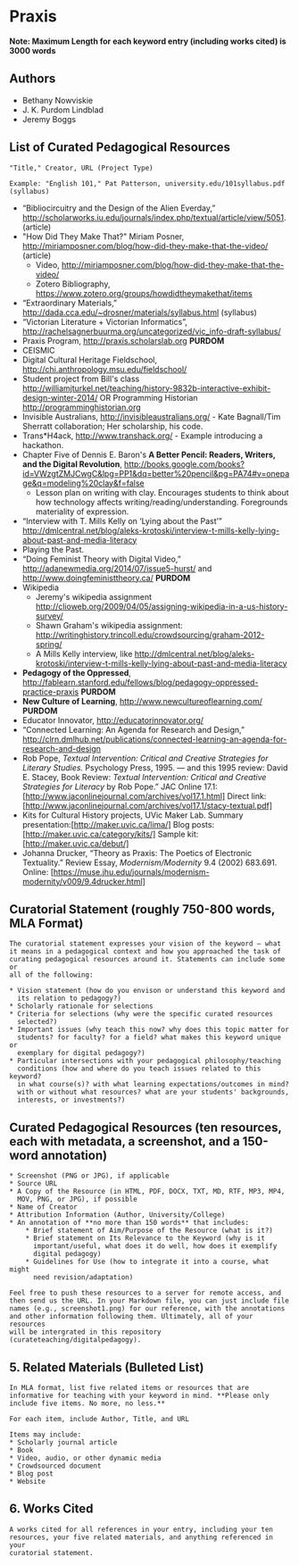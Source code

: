 # Praxis

**Note: Maximum Length for each keyword entry (including works cited) is
3000 words**

## Authors

* Bethany Nowviskie
* J. K. Purdom Lindblad
* Jeremy Boggs

## List of Curated Pedagogical Resources

```
"Title," Creator, URL (Project Type)

Example: "English 101," Pat Patterson, university.edu/101syllabus.pdf (syllabus)
```

* “Bibliocircuitry and the Design of the Alien Everday,”
  http://scholarworks.iu.edu/journals/index.php/textual/article/view/5051.
  (article)
* "How Did They Make That?" Miriam Posner,
  http://miriamposner.com/blog/how-did-they-make-that-the-video/
  (article)
  * Video,
    http://miriamposner.com/blog/how-did-they-make-that-the-video/
  * Zotero Bibliography,
    https://www.zotero.org/groups/howdidtheymakethat/items
* “Extraordinary Materials,”
  http://dada.cca.edu/~drosner/materials/syllabus.html (syllabus)
* “Victorian Literature + Victorian Informatics”,
  http://rachelsagnerbuurma.org/uncategorized/vic_info-draft-syllabus/
* Praxis Program, http://praxis.scholarslab.org **PURDOM**
* CEISMIC
* Digital Cultural Heritage Fieldschool,
  http://chi.anthropology.msu.edu/fieldschool/
* Student project from Bill's class
  http://williamjturkel.net/teaching/history-9832b-interactive-exhibit-design-winter-2014/
  OR Programming Historian http://programminghistorian.org
* Invisible Australians, http://invisibleaustralians.org/ - Kate
  Bagnall/Tim Sherratt collaboration; Her scholarship, his code.
* Trans*H4ack, http://www.transhack.org/  - Example introducing a
  hackathon.
* Chapter Five of Dennis E. Baron's **A Better Pencil: Readers, Writers,
  and the Digital Revolution**,
  http://books.google.com/books?id=VWzgtZMJCwgC&lpg=PP1&dq=better%20pencil&pg=PA74#v=onepage&q=modeling%20clay&f=false
  * Lesson plan on writing with clay. Encourages students to think about
    how technology affects writing/reading/understanding. Foregrounds
    materiality of expression.
* “Interview with T. Mills Kelly on ‘Lying about the Past’”
  http://dmlcentral.net/blog/aleks-krotoski/interview-t-mills-kelly-lying-about-past-and-media-literacy
* Playing the Past.
* “Doing Feminist Theory with Digital Video,” 
  http://adanewmedia.org/2014/07/issue5-hurst/ and
  http://www.doingfeministtheory.ca/ **PURDOM**
* Wikipedia
  * Jeremy's wikipedia assignment
    http://clioweb.org/2009/04/05/assigning-wikipedia-in-a-us-history-survey/
  * Shawn Graham's wikipedia assignment:
    http://writinghistory.trincoll.edu/crowdsourcing/graham-2012-spring/
  * A Mills Kelly interview, like
    http://dmlcentral.net/blog/aleks-krotoski/interview-t-mills-kelly-lying-about-past-and-media-literacy
* **Pedagogy of the Oppressed**,
  http://fablearn.stanford.edu/fellows/blog/pedagogy-oppressed-practice-praxis **PURDOM**
* **New Culture of Learning**, http://www.newcultureoflearning.com/ **PURDOM**
* Educator Innovator, http://educatorinnovator.org/
* “Connected Learning: An Agenda for Research and Design,”
  http://clrn.dmlhub.net/publications/connected-learning-an-agenda-for-research-and-design
* Rob Pope, *Textual Intervention: Critical and Creative Strategies for Literary Studies.* Psychology Press, 1995. — and this 1995 review: David E. Stacey, Book Review: *Textual Intervention: Critical and Creative Strategies for Literacy* by Rob Pope.” JAC Online 17.1: [http://www.jaconlinejournal.com/archives/vol17.1.html] Direct link: [http://www.jaconlinejournal.com/archives/vol17.1/stacy-textual.pdf] 
* Kits for Cultural History projects, UVic Maker Lab. Summary presentation:[http://maker.uvic.ca/lima/] Blog posts: [http://maker.uvic.ca/category/kits/] Sample kit: [http://maker.uvic.ca/debut/]
* Johanna Drucker, “Theory as Praxis: The Poetics of Electronic Textuality.” Review Essay, *Modernism/Modernity* 9.4 (2002) 683.691. Online: [https://muse.jhu.edu/journals/modernism-modernity/v009/9.4drucker.html]

## Curatorial Statement (roughly 750-800 words, MLA Format)

```
The curatorial statement expresses your vision of the keyword — what
it means in a pedagogical context and how you approached the task of
curating pedagogical resources around it. Statements can include some or
all of the following:

* Vision statement (how do you envison or understand this keyword and
  its relation to pedagogy?)
* Scholarly rationale for selections
* Criteria for selections (why were the specific curated resources
  selected?)
* Important issues (why teach this now? why does this topic matter for
  students? for faculty? for a field? what makes this keyword unique or
  exemplary for digital pedagogy?)
* Particular intersections with your pedagogical philosophy/teaching
  conditions (how and where do you teach issues related to this keyword?
  in what course(s)? with what learning expectations/outcomes in mind?
  with or without what resources? what are your students' backgrounds,
  interests, or investments?)
  ```

## Curated Pedagogical Resources (ten resources, each with metadata, a screenshot, and a 150-word annotation)

```
* Screenshot (PNG or JPG), if applicable
* Source URL
* A Copy of the Resource (in HTML, PDF, DOCX, TXT, MD, RTF, MP3, MP4,
  MOV, PNG, or JPG), if possible
* Name of Creator
* Attribution Information (Author, University/College)
* An annotation of **no more than 150 words** that includes:
    * Brief statement of Aim/Purpose of the Resource (what is it?)
    * Brief statement on Its Relevance to the Keyword (why is it
      important/useful, what does it do well, how does it exemplify
      digital pedagogy)
    * Guidelines for Use (how to integrate it into a course, what might
      need revision/adaptation)

Feel free to push these resources to a server for remote access, and
then send us the URL. In your Markdown file, you can just include file
names (e.g., screenshot1.png) for our reference, with the annotations
and other information following them. Ultimately, all of your resources
will be intergrated in this repository (curateteaching/digitalpedagogy).
```

## 5. Related Materials (Bulleted List)

```
In MLA format, list five related items or resources that are
informative for teaching with your keyword in mind. **Please only
include five items. No more, no less.**

For each item, include Author, Title, and URL

Items may include:
* Scholarly journal article
* Book
* Video, audio, or other dynamic media
* Crowdsourced document
* Blog post
* Website
```

## 6. Works Cited

```
A works cited for all references in your entry, including your ten
resources, your five related materials, and anything referenced in your
curatorial statement.
```
